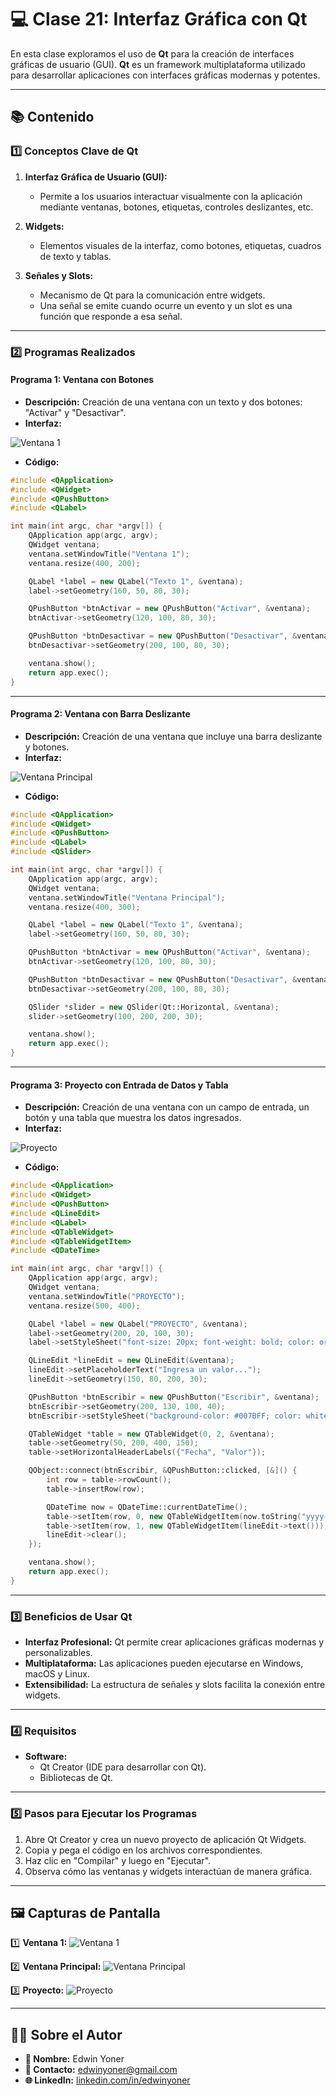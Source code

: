 # 💻 Clase 21: Interfaz Gráfica con Qt

En esta clase exploramos el uso de **Qt** para la creación de interfaces gráficas de usuario (GUI). **Qt** es un framework multiplataforma utilizado para desarrollar aplicaciones con interfaces gráficas modernas y potentes.

---

## 📚 Contenido

### **1️⃣ Conceptos Clave de Qt**

1. **Interfaz Gráfica de Usuario (GUI):**
   - Permite a los usuarios interactuar visualmente con la aplicación mediante ventanas, botones, etiquetas, controles deslizantes, etc.

2. **Widgets:**
   - Elementos visuales de la interfaz, como botones, etiquetas, cuadros de texto y tablas.

3. **Señales y Slots:**
   - Mecanismo de Qt para la comunicación entre widgets.
   - Una señal se emite cuando ocurre un evento y un slot es una función que responde a esa señal.

---

### **2️⃣ Programas Realizados**

#### **Programa 1: Ventana con Botones**
- **Descripción:** Creación de una ventana con un texto y dos botones: "Activar" y "Desactivar".
- **Interfaz:**

![Ventana 1](images/1.png)

- **Código:**
```cpp
#include <QApplication>
#include <QWidget>
#include <QPushButton>
#include <QLabel>

int main(int argc, char *argv[]) {
    QApplication app(argc, argv);
    QWidget ventana;
    ventana.setWindowTitle("Ventana 1");
    ventana.resize(400, 200);

    QLabel *label = new QLabel("Texto 1", &ventana);
    label->setGeometry(160, 50, 80, 30);

    QPushButton *btnActivar = new QPushButton("Activar", &ventana);
    btnActivar->setGeometry(120, 100, 80, 30);

    QPushButton *btnDesactivar = new QPushButton("Desactivar", &ventana);
    btnDesactivar->setGeometry(200, 100, 80, 30);

    ventana.show();
    return app.exec();
}
```

---

#### **Programa 2: Ventana con Barra Deslizante**
- **Descripción:** Creación de una ventana que incluye una barra deslizante y botones.
- **Interfaz:**

![Ventana Principal](images/2.png)

- **Código:**
```cpp
#include <QApplication>
#include <QWidget>
#include <QPushButton>
#include <QLabel>
#include <QSlider>

int main(int argc, char *argv[]) {
    QApplication app(argc, argv);
    QWidget ventana;
    ventana.setWindowTitle("Ventana Principal");
    ventana.resize(400, 300);

    QLabel *label = new QLabel("Texto 1", &ventana);
    label->setGeometry(160, 50, 80, 30);

    QPushButton *btnActivar = new QPushButton("Activar", &ventana);
    btnActivar->setGeometry(120, 100, 80, 30);

    QPushButton *btnDesactivar = new QPushButton("Desactivar", &ventana);
    btnDesactivar->setGeometry(200, 100, 80, 30);

    QSlider *slider = new QSlider(Qt::Horizontal, &ventana);
    slider->setGeometry(100, 200, 200, 30);

    ventana.show();
    return app.exec();
}
```

---

#### **Programa 3: Proyecto con Entrada de Datos y Tabla**
- **Descripción:** Creación de una ventana con un campo de entrada, un botón y una tabla que muestra los datos ingresados.
- **Interfaz:**

![Proyecto](images/3.png)

- **Código:**
```cpp
#include <QApplication>
#include <QWidget>
#include <QPushButton>
#include <QLineEdit>
#include <QLabel>
#include <QTableWidget>
#include <QTableWidgetItem>
#include <QDateTime>

int main(int argc, char *argv[]) {
    QApplication app(argc, argv);
    QWidget ventana;
    ventana.setWindowTitle("PROYECTO");
    ventana.resize(500, 400);

    QLabel *label = new QLabel("PROYECTO", &ventana);
    label->setGeometry(200, 20, 100, 30);
    label->setStyleSheet("font-size: 20px; font-weight: bold; color: orange;");

    QLineEdit *lineEdit = new QLineEdit(&ventana);
    lineEdit->setPlaceholderText("Ingresa un valor...");
    lineEdit->setGeometry(150, 80, 200, 30);

    QPushButton *btnEscribir = new QPushButton("Escribir", &ventana);
    btnEscribir->setGeometry(200, 130, 100, 40);
    btnEscribir->setStyleSheet("background-color: #007BFF; color: white;");

    QTableWidget *table = new QTableWidget(0, 2, &ventana);
    table->setGeometry(50, 200, 400, 150);
    table->setHorizontalHeaderLabels({"Fecha", "Valor"});

    QObject::connect(btnEscribir, &QPushButton::clicked, [&]() {
        int row = table->rowCount();
        table->insertRow(row);

        QDateTime now = QDateTime::currentDateTime();
        table->setItem(row, 0, new QTableWidgetItem(now.toString("yyyy-MM-dd HH:mm:ss")));
        table->setItem(row, 1, new QTableWidgetItem(lineEdit->text()));
        lineEdit->clear();
    });

    ventana.show();
    return app.exec();
}
```

---

### **3️⃣ Beneficios de Usar Qt**

- **Interfaz Profesional:** Qt permite crear aplicaciones gráficas modernas y personalizables.
- **Multiplataforma:** Las aplicaciones pueden ejecutarse en Windows, macOS y Linux.
- **Extensibilidad:** La estructura de señales y slots facilita la conexión entre widgets.

---

### **4️⃣ Requisitos**

- **Software:**
  - Qt Creator (IDE para desarrollar con Qt).
  - Bibliotecas de Qt.

---

### **5️⃣ Pasos para Ejecutar los Programas**

1. Abre Qt Creator y crea un nuevo proyecto de aplicación Qt Widgets.
2. Copia y pega el código en los archivos correspondientes.
3. Haz clic en "Compilar" y luego en "Ejecutar".
4. Observa cómo las ventanas y widgets interactúan de manera gráfica.

---

## 🖼️ Capturas de Pantalla

1️⃣ **Ventana 1:**
![Ventana 1](images/1.png)

2️⃣ **Ventana Principal:**
![Ventana Principal](images/2.png)

3️⃣ **Proyecto:**
![Proyecto](images/3.png)

---

## 👨‍💻 Sobre el Autor

- **👤 Nombre:** Edwin Yoner
- **📧 Contacto:** [edwinyoner@gmail.com](mailto:edwinyoner@gmail.com)
- **🌐 LinkedIn:** [linkedin.com/in/edwinyoner](https://www.linkedin.com/in/edwinyoner)